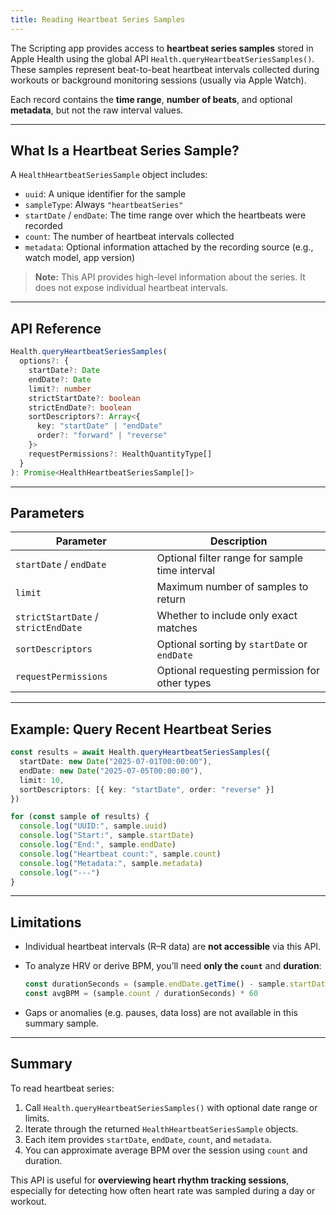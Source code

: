 ```yaml
---
title: Reading Heartbeat Series Samples
---
```

The Scripting app provides access to **heartbeat series samples** stored in Apple Health using the global API `Health.queryHeartbeatSeriesSamples()`. These samples represent beat-to-beat heartbeat intervals collected during workouts or background monitoring sessions (usually via Apple Watch).

Each record contains the **time range**, **number of beats**, and optional **metadata**, but not the raw interval values.

---

## What Is a Heartbeat Series Sample?

A `HealthHeartbeatSeriesSample` object includes:

* `uuid`: A unique identifier for the sample
* `sampleType`: Always `"heartbeatSeries"`
* `startDate` / `endDate`: The time range over which the heartbeats were recorded
* `count`: The number of heartbeat intervals collected
* `metadata`: Optional information attached by the recording source (e.g., watch model, app version)

> **Note:** This API provides high-level information about the series. It does not expose individual heartbeat intervals.

---

## API Reference

```ts
Health.queryHeartbeatSeriesSamples(
  options?: {
    startDate?: Date
    endDate?: Date
    limit?: number
    strictStartDate?: boolean
    strictEndDate?: boolean
    sortDescriptors?: Array<{
      key: "startDate" | "endDate"
      order?: "forward" | "reverse"
    }>
    requestPermissions?: HealthQuantityType[]
  }
): Promise<HealthHeartbeatSeriesSample[]>
```

---

## Parameters

| Parameter                           | Description                                    |
| ----------------------------------- | ---------------------------------------------- |
| `startDate` / `endDate`             | Optional filter range for sample time interval |
| `limit`                             | Maximum number of samples to return            |
| `strictStartDate` / `strictEndDate` | Whether to include only exact matches          |
| `sortDescriptors`                   | Optional sorting by `startDate` or `endDate`   |
| `requestPermissions`                | Optional requesting permission for other types |

---

## Example: Query Recent Heartbeat Series

```ts
const results = await Health.queryHeartbeatSeriesSamples({
  startDate: new Date("2025-07-01T00:00:00"),
  endDate: new Date("2025-07-05T00:00:00"),
  limit: 10,
  sortDescriptors: [{ key: "startDate", order: "reverse" }]
})

for (const sample of results) {
  console.log("UUID:", sample.uuid)
  console.log("Start:", sample.startDate)
  console.log("End:", sample.endDate)
  console.log("Heartbeat count:", sample.count)
  console.log("Metadata:", sample.metadata)
  console.log("---")
}
```

---

## Limitations

* Individual heartbeat intervals (R–R data) are **not accessible** via this API.

* To analyze HRV or derive BPM, you’ll need **only the `count`** and **duration**:

  ```ts
  const durationSeconds = (sample.endDate.getTime() - sample.startDate.getTime()) / 1000
  const avgBPM = (sample.count / durationSeconds) * 60
  ```

* Gaps or anomalies (e.g. pauses, data loss) are not available in this summary sample.

---

## Summary

To read heartbeat series:

1. Call `Health.queryHeartbeatSeriesSamples()` with optional date range or limits.
2. Iterate through the returned `HealthHeartbeatSeriesSample` objects.
3. Each item provides `startDate`, `endDate`, `count`, and `metadata`.
4. You can approximate average BPM over the session using `count` and duration.

This API is useful for **overviewing heart rhythm tracking sessions**, especially for detecting how often heart rate was sampled during a day or workout.
